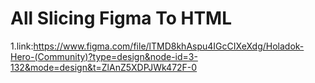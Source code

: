 # All Slicing Figma To HTML 




1.link:https://www.figma.com/file/lTMD8khAspu4IGcCIXeXdg/Holadok-Hero-(Community)?type=design&node-id=3-132&mode=design&t=ZlAnZ5XDPJWk472F-0
